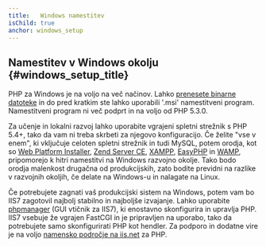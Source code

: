 ```yaml
---
title:   Windows namestitev
isChild: true
anchor: windows_setup
---
```


## Namestitev v Windows okolju {#windows_setup_title}

PHP za Windows je na voljo na več načinov. Lahko [prenesete binarne datoteke][php-downloads] in do pred kratkim ste lahko uporabili '.msi' 
namestitveni program. Namestitveni program ni več podprt in na voljo od PHP 5.3.0.

Za učenje in lokalni razvoj lahko uporabite vgrajeni spletni strežnik s PHP 5.4+, tako da vam ni treba skrbeti za njegovo konfiguracijo. Če 
želite "vse v enem", ki vključuje celoten spletni strežnik in tudi MySQL, potem orodja, kot so [Web Platform Installer][wpi], 
[Zend Server CE][zsce], [XAMPP][xampp], [EasyPHP][easyphp] in [WAMP][wamp], pripomorejo k hitri namestitvi na Windows razvojno okolje. Tako bodo orodja 
malenkost drugačna od produkcijskih, zato bodite previdni na razlike v razvojnih okoljih, če delate na Windows-u in nalagate na Linux.

Če potrebujete zagnati vaš produkcijski sistem na Windows, potem vam bo IIS7 zagotovil najbolj stabilno in najboljše izvajanje. Lahko uporabite 
[phpmanager][phpmanager] (GUI vtičnik za IIS7), ki enostavno skonfigurira in upravlja PHP. IIS7 vsebuje že vgrajen FastCGI in je pripravljen 
na uporabo, tako da potrebujete samo skonfigurirati PHP kot hendler. Za podporo in dodatne vire je na voljo [namensko področje na iis.net][php-iis] za 
PHP.

[php-downloads]: http://windows.php.net
[phpmanager]: http://phpmanager.codeplex.com/
[wpi]: http://www.microsoft.com/web/downloads/platform.aspx
[zsce]: http://www.zend.com/en/products/server-ce/
[xampp]: http://www.apachefriends.org/en/xampp.html
[easyphp]: http://www.easyphp.org/
[wamp]: http://www.wampserver.com/en/
[php-iis]: http://php.iis.net/
